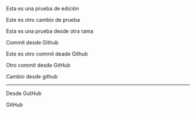 Esta es una prueba de edición

Este es otro cambio de prueba

Esta es una prueba desde otra rama

Commit desde Github

Este es otro commit deade Github

Otro commit desde GitHub

Cambio desde github

---------------

Desde GutHub

GitHub

